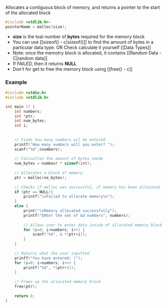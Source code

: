 Allocates a contiguous block of memory, and returns a pointer to the start of the allocated block
``` c
#include <stdlib.h>>
pointerName = malloc(size);
```
- **size** is the toal number of **bytes** required for the memory block
- You can use [[sizeof() - c|sizeof()]] to find the amount of bytes in a particular data type.
  OR
  Check calculate it yourself [[Data Types]]
- Note: once the memotry block is allocated, it contains [[Random Data - C|random data]]
- If FAILED, then it returns **NULL**
- Don't for get to free the memory block using [[free() - c]]

### Example
``` c
#include <stdio.h>
#include <stdlib.h>

int main () {
	int numbers;
	int *ptr;
	int num_bytes;
	int i;
	
	
	// Finds how many numbers wil be entered
	printf("How many numbers will you enter? ");
	scanf("%d",&numbers);	
	
	// Calcualtes the amount of bytes neede
	num_bytes = numbesr * sizeof(int);
	
	// Allocates a block of memory
	ptr = malloc(no_bytes);
	
	// Checks if malloc was successful, if memory has been allocated
	if (ptr == NULL){
		printf("\nFailed to allocate memory\n");
	}
	else {
		print("\nMemory allocated successfully");
		printf("ENter the set of &d numbers", numbers);
		
		// Allows user to enter data inside of allocated memory block
		for (i=0; i<numbers; i++) {
			scanf("%d", & *(ptr+i));
		}		
	}
	
	// Returns what the user inputted
	prinff("You have entered: )");
	for (i=0; i<numbers; i++) {
		printf("%d", *(ptr+1));
	}
	
	// Frees up the allocated memory block
	free(ptr);
	
	return 0;
}
```
